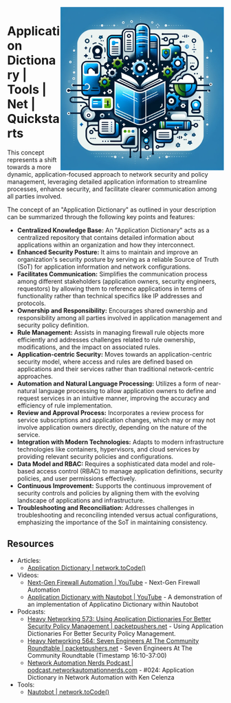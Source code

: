 <img src="assets/application-dict.webp" alt="Application Dictionary" style="width: 380px;" align="right">

# Application Dictionary | Tools | Net | Quickstarts
This concept represents a shift towards a more dynamic, application-focused approach to network security and policy management, leveraging detailed application information to streamline processes, enhance security, and facilitate clearer communication among all parties involved.

The concept of an "Application Dictionary" as outlined in your description can be summarized through the following key points and features:

- **Centralized Knowledge Base:** An "Application Dictionary" acts as a centralized repository that contains detailed information about applications within an organization and how they interconnect.
- **Enhanced Security Posture:** It aims to maintain and improve an organization's security posture by serving as a reliable Source of Truth (SoT) for application information and network configurations.
- **Facilitates Communication:** Simplifies the communication process among different stakeholders (application owners, security engineers, requestors) by allowing them to reference applications in terms of functionality rather than technical specifics like IP addresses and protocols.
- **Ownership and Responsibility:** Encourages shared ownership and responsibility among all parties involved in application management and security policy definition.
- **Rule Management:** Assists in managing firewall rule objects more efficiently and addresses challenges related to rule ownership, modifications, and the impact on associated rules.
- **Application-centric Security:** Moves towards an application-centric security model, where access and rules are defined based on applications and their services rather than traditional network-centric approaches.
- **Automation and Natural Language Processing:** Utilizes a form of near-natural language processing to allow application owners to define and request services in an intuitive manner, improving the accuracy and efficiency of rule implementation.
- **Review and Approval Process:** Incorporates a review process for service subscriptions and application changes, which may or may not involve application owners directly, depending on the nature of the service.
- **Integration with Modern Technologies:** Adapts to modern infrastructure technologies like containers, hypervisors, and cloud services by providing relevant security policies and configurations.
- **Data Model and RBAC:** Requires a sophisticated data model and role-based access control (RBAC) to manage application definitions, security policies, and user permissions effectively.
- **Continuous Improvement:** Supports the continuous improvement of security controls and policies by aligning them with the evolving landscape of applications and infrastructure.
- **Troubleshooting and Reconciliation:** Addresses challenges in troubleshooting and reconciling intended versus actual configurations, emphasizing the importance of the SoT in maintaining consistency.

## Resources
- Articles:
  - [Application Dictionary | network.toCode()](https://blog.networktocode.com/post/application-dictionary/)
- Videos: 
  - [Next-Gen Firewall Automation | YouTube](https://www.youtube.com/watch?v=3yq5v2fbTcI) - Next-Gen Firewall Automation
  - [Application Dictionary with Nautobot | YouTube](https://www.youtube.com/watch?v=1_HQzz6nkmI) - A demonstration of an implementation of Applicatino Dictionary within Nautobot
- Podcasts: 
  - [Heavy Networking 573: Using Application Dictionaries For Better Security Policy Management | packetpushers.net](https://packetpushers.net/podcasts/heavy-networking/HN573-using-application-dictionaries-for-better-security-policy-management/) - Using Application Dictionaries For Better Security Policy Management.
  - [Heavy Networking 564: Seven Engineers At The Community Roundtable | packetpushers.net](https://packetpushers.net/podcasts/heavy-networking/HN564-seven-engineers-at-the-community-roundtable/) - Seven Engineers At The Community Roundtable (Timestamp 16:10-37:00)
  - [Network Automation Nerds Podcast | podcast.networkautomationnerds.com](https://podcast.networkautomationnerds.com/1864201/10755136-024-application-dictionary-in-network-automation-with-ken-celenza) - #024: Application Dictionary in Network Automation with Ken Celenza
- Tools: 
  - [Nautobot | network.toCode()](https://networktocode.com/nautobot/)
